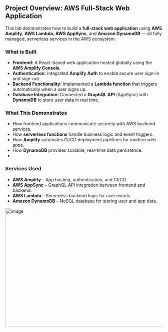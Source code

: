 ## Project Overview: AWS Full-Stack Web Application

This lab demonstrates how to build a **full-stack web application** using **AWS Amplify**, **AWS Lambda**, **AWS AppSync**, and **Amazon DynamoDB** — all fully managed, serverless services in the AWS ecosystem.

###  What is Built
- **Frontend:** A React-based web application hosted globally using the **AWS Amplify Console**.  
- **Authentication:** Integrated **Amplify Auth** to enable secure user sign-in and sign-out.  
- **Backend Functionality:** Implemented a **Lambda function** that triggers automatically when a user signs up.  
- **Database Integration:** Connected a **GraphQL API** (AppSync) with **DynamoDB** to store user data in real time.  

###  What This Demonstrates
- How frontend applications communicate securely with AWS backend services.  
- How **serverless functions** handle business logic and event triggers.  
- How **Amplify** automates CI/CD deployment pipelines for modern web apps.  
- How **DynamoDB** provides scalable, real-time data persistence.
- 
###  Services Used
- **AWS Amplify** – App hosting, authentication, and CI/CD.  
- **AWS AppSync** – GraphQL API integration between frontend and backend.  
- **AWS Lambda** – Serverless backend logic for user events.  
- **Amazon DynamoDB** – NoSQL database for storing user and app data.  


<img width="875" height="380" alt="image" src="https://github.com/user-attachments/assets/734a4a06-0f8e-4154-91ff-7500af30776d" />

